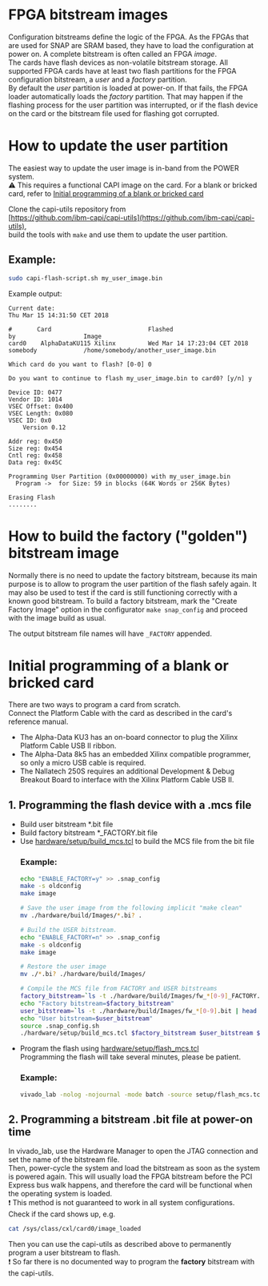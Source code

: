 # FPGA bitstream images
Configuration bitstreams define the logic of the FPGA. As the FPGAs that are used for SNAP are SRAM based, they have to load the configuration at power on. A complete bitstream is often called an FPGA *image*.  
The cards have flash devices as non-volatile bitstream storage. All supported FPGA cards have at least two flash partitions for the FPGA configuration bitstream, a *user* and a *factory* partition.  
By default the *user* partition is loaded at power-on. If that fails, the FPGA loader automatically loads the *factory* partition. 
That may happen if the flashing process for the user partition was interrupted, or if the flash device on the card or the bitstream file used for flashing got corrupted.

# How to update the user partition
The easiest way to update the user image is in-band from the POWER system.  
:warning: This requires a functional CAPI image on the card. For a blank or bricked card, refer to [Initial programming of a blank or bricked card](./Bitstream_flashing.md#initial-programming-of-a-blank-or-bricked-card)

Clone the capi-utils repository from  
[https://github.com/ibm-capi/capi-utils](https://github.com/ibm-capi/capi-utils),  
build the tools with `make` and use them to update the user partition.
## Example: 

```bash
sudo capi-flash-script.sh my_user_image.bin
```
Example output:
```
Current date:
Thu Mar 15 14:31:50 CET 2018

#       Card                           Flashed                       by                   Image
card0    AlphaDataKU115 Xilinx         Wed Mar 14 17:23:04 CET 2018  somebody             /home/somebody/another_user_image.bin

Which card do you want to flash? [0-0] 0

Do you want to continue to flash my_user_image.bin to card0? [y/n] y

Device ID: 0477
Vendor ID: 1014
VSEC Offset: 0x400
VSEC Length: 0x080
VSEC ID: 0x0
    Version 0.12

Addr reg: 0x450
Size reg: 0x454
Cntl reg: 0x458
Data reg: 0x45C

Programming User Partition (0x00000000) with my_user_image.bin
  Program ->  for Size: 59 in blocks (64K Words or 256K Bytes)

Erasing Flash
........
```
# How to build the factory ("golden") bitstream image

Normally there is no need to update the factory bitstream, because its main purpose is to allow to program the user partition of the flash safely again. It may also be used to test if the card is still functioning correctly with a known good bitstream.
To build a factory bitstream, mark the "Create Factory Image" option in the configurator `make snap_config` and proceed with the image build as usual.

The output bitstream file names will have `_FACTORY` appended.  

# Initial programming of a blank or bricked card

There are two ways to program a card from scratch.  
Connect the Platform Cable with the card as described in the card's reference manual. 
* The Alpha-Data KU3 has an on-board connector to plug the Xilinx Platform Cable USB II ribbon.
* The Alpha-Data 8k5 has an embedded Xilinx compatible programmer, so only a micro USB cable is required. 
* The Nallatech 250S requires an additional Development & Debug Breakout Board to interface with the Xilinx Platform Cable USB II.

## 1. Programming the flash device with a .mcs file 

* Build user bitstream *.bit file
* Build factory bitstream *_FACTORY.bit file
* Use [hardware/setup/build_mcs.tcl](../setup/build_mcs.tcl) to build the MCS file from the bit file
  ### Example:
  ```bash
  echo "ENABLE_FACTORY=y" >> .snap_config
  make -s oldconfig
  make image

  # Save the user image from the following implicit "make clean"
  mv ./hardware/build/Images/*.bi? .

  # Build the USER bitstream.
  echo "ENABLE_FACTORY=n" >> .snap_config
  make -s oldconfig
  make image

  # Restore the user image
  mv ./*.bi? ./hardware/build/Images/

  # Compile the MCS file from FACTORY and USER bitstreams
  factory_bitstream=`ls -t ./hardware/build/Images/fw_*[0-9]_FACTORY.bit | head -n1`
  echo "Factory bitstream=$factory_bitstream"
  user_bitstream=`ls -t ./hardware/build/Images/fw_*[0-9].bit | head -n1`
  echo "User bitstream=$user_bitstream"
  source .snap_config.sh
  ./hardware/setup/build_mcs.tcl $factory_bitstream $user_bitstream ${factory_bitstream%.bit}.mcs
  ```
* Program the flash using [hardware/setup/flash_mcs.tcl](../setup/flash_mcs.tcl)  
  Programming the flash will take several minutes, please be patient.
  ### Example:
  ```bash
  vivado_lab -nolog -nojournal -mode batch -source setup/flash_mcs.tcl -tclargs "build/Images/${FPGACARD}_flash.mcs"
  ```
## 2. Programming a bitstream .bit file at power-on time
In vivado_lab, use the Hardware Manager to open the JTAG connection and set the name of the bitstream file.  
Then, power-cycle the system and load the bitstream as soon as the system is powered again. This will usually load the FPGA bitstream before the PCI Express bus walk happens, and therefore the card will be functional when the operating system is loaded.  
:exclamation: This method is not guaranteed to work in all system configurations.  
Check if the card shows up, e.g.
```bash
cat /sys/class/cxl/card0/image_loaded 
```
Then you can use the capi-utils as described above to permanently program a user bitstream to flash.  
:exclamation: So far there is no documented way to program the **factory** bitstream with the capi-utils.

